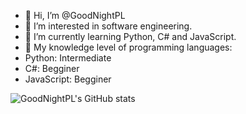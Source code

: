 - 👋 Hi, I’m @GoodNightPL
- 👀 I’m interested in software engineering.
- 🌱 I’m currently learning Python, C# and JavaScript.
- 📝 My knowledge level of programming languages:
- Python: Intermediate
- C#: Begginer
- JavaScript: Begginer

![GoodNightPL's GitHub stats](https://github-readme-stats.vercel.app/api?username=GoodNightPL&show_icons=true&theme=radical)


<!---
GoodNightPL/GoodNightPL is a ✨ special ✨ repository because its `README.md` (this file) appears on your GitHub profile.
You can click the Preview link to take a look at your changes.
--->
